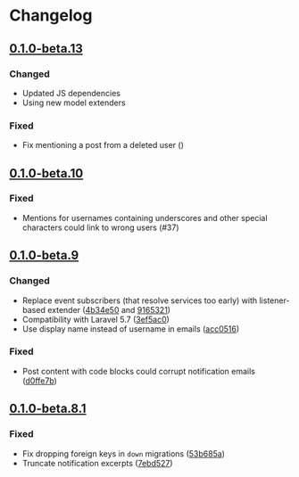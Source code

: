 # Changelog

## [0.1.0-beta.13](https://github.com/flarum/lock/compare/v0.1.0-beta.12...v0.1.0-beta.13)

### Changed
- Updated JS dependencies
- Using new model extenders

### Fixed
- Fix mentioning a post from a deleted user ()

## [0.1.0-beta.10](https://github.com/flarum/mentions/compare/v0.1.0-beta.9...v0.1.0-beta.10)

### Fixed
- Mentions for usernames containing underscores and other special characters could link to wrong users (#37)

## [0.1.0-beta.9](https://github.com/flarum/mentions/compare/v0.1.0-beta.8.1...v0.1.0-beta.9)

### Changed
- Replace event subscribers (that resolve services too early) with listener-based extender ([4b34e50](https://github.com/flarum/mentions/commit/4b34e5096d1a2cef127b41756ebd7b4eb46bb0dd) and [9165321](https://github.com/flarum/mentions/commit/91653218eaeb031f644b1763297097b03c6aaac1))
- Compatibility with Laravel 5.7 ([3ef5ac0](https://github.com/flarum/mentions/commit/3ef5ac0cce350aff9db93c28c8ba3432dab86bcd))
- Use display name instead of username in emails ([acc0516](https://github.com/flarum/mentions/commit/acc0516a18d691095dc3657648f1bc16d0c5f51f)) 

### Fixed
- Post content with code blocks could corrupt notification emails ([d0ffe7b](https://github.com/flarum/mentions/commit/d0ffe7b9f1eb48e03ad546b28199322cd2011650))

## [0.1.0-beta.8.1](https://github.com/flarum/mentions/compare/v0.1.0-beta.8...v0.1.0-beta.8.1)

### Fixed
- Fix dropping foreign keys in `down` migrations ([53b685a](https://github.com/flarum/mentions/commit/53b685a8539753c88d72eb92237749e3823b3bbf))
- Truncate notification excerpts ([7ebd527](https://github.com/flarum/mentions/commit/7ebd527487df12187a3471f5b4dfe7eaac394c7a))
